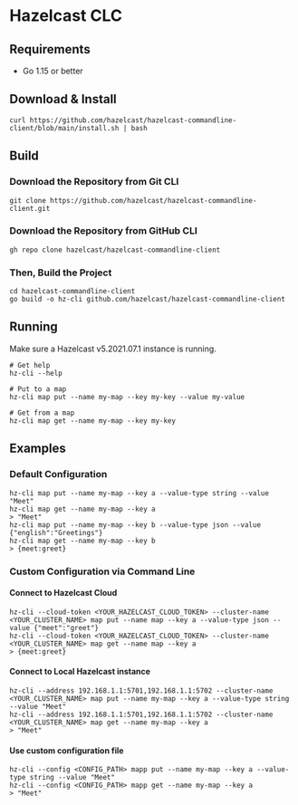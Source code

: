 # Hazelcast CLC

## Requirements

* Go 1.15 or better

## Download & Install

```
curl https://github.com/hazelcast/hazelcast-commandline-client/blob/main/install.sh | bash
```

## Build

### Download the Repository from Git CLI
```
git clone https://github.com/hazelcast/hazelcast-commandline-client.git
```

### Download the Repository from GitHub CLI
```
gh repo clone hazelcast/hazelcast-commandline-client
```

### Then, Build the Project

```
cd hazelcast-commandline-client
go build -o hz-cli github.com/hazelcast/hazelcast-commandline-client
```

## Running

Make sure a Hazelcast v5.2021.07.1 instance is running.

```
# Get help
hz-cli --help

# Put to a map
hz-cli map put --name my-map --key my-key --value my-value

# Get from a map
hz-cli map get --name my-map --key my-key
```

## Examples

### Default Configuration
```
hz-cli map put --name my-map --key a --value-type string --value "Meet"
hz-cli map get --name my-map --key a
> "Meet"
hz-cli map put --name my-map --key b --value-type json --value {"english":"Greetings"}
hz-cli map get --name my-map --key b
> {meet:greet}
```
### Custom Configuration via Command Line
#### Connect to Hazelcast Cloud
```
hz-cli --cloud-token <YOUR_HAZELCAST_CLOUD_TOKEN> --cluster-name <YOUR_CLUSTER_NAME> map put --name map --key a --value-type json --value {"meet":"greet"}
hz-cli --cloud-token <YOUR_HAZELCAST_CLOUD_TOKEN> --cluster-name <YOUR_CLUSTER_NAME> map get --name map --key a
> {meet:greet}
```

#### Connect to Local Hazelcast instance
```
hz-cli --address 192.168.1.1:5701,192.168.1.1:5702 --cluster-name <YOUR_CLUSTER_NAME> map put --name my-map --key a --value-type string --value "Meet"
hz-cli --address 192.168.1.1:5701,192.168.1.1:5702 --cluster-name <YOUR_CLUSTER_NAME> map get --name my-map --key a
> "Meet"
```

#### Use custom configuration file
```
hz-cli --config <CONFIG_PATH> mapp put --name my-map --key a --value-type string --value "Meet"
hz-cli --config <CONFIG_PATH> mapp get --name my-map --key a
> "Meet"
```
